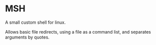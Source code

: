 # MSH
A small custom shell for linux.

Allows basic file redirects, using a file as a command list, and separates arguments by quotes.
